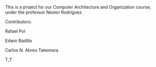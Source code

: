 This is a project for our Computer Architecture and Organization course, under the professor Nestor Rodríguez.

Contributors:

Rafael Pol

Edwin Badillo

Carlos N. Abreu Takemura


T_T